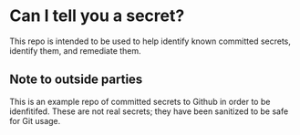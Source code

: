 # Can I tell you a secret?

This repo is intended to be used to help identify known committed secrets, identify them, and remediate them.


## Note to outside parties
This is an example repo of committed secrets to Github in order to be idenfitifed. These are not real secrets; they have been sanitized to be safe for Git usage.